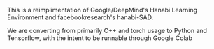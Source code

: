 This is a reimplimentation of Google/DeepMind's Hanabi Learning Environment and facebookresearch's hanabi-SAD.

We are converting from primarily C++ and torch usage to Python and Tensorflow, with the intent to be runnable through Google Colab
